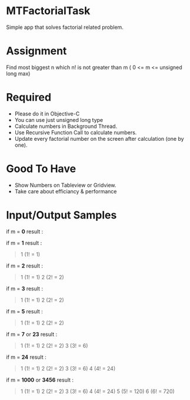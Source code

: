 MTFactorialTask
====================

Simple app that solves factorial related problem.

Assignment
====================

Find most biggest n which n! is not greater than m ( 0 <= m <= unsigned long max)

Required
====================

- Please do it in Objective-C
- You can use just unsigned long type
- Calculate numbers in Background Thread.
- Use Recursive Function Call to calculate numbers.
- Update every factorial number on the screen after calculation (one by one).

Good To Have
====================

- Show Numbers on Tableview or Gridview.
- Take care about efficiancy & performance

Input/Output Samples
====================

if m = **0**
result : 


if m = **1**
result :

>1 (1! = 1)


if m = **2**
result : 

>1 (1! = 1)
>2 (2! = 2)


if m = **3**
result : 

>1 (1! = 1)
>2 (2! = 2)


if m = **5**
result : 

>1 (1! = 1)
>2 (2! = 2)


if m = **7** or **23**
result : 
>1 (1! = 1)
>2 (2! = 2)
>3 (3! = 6)


if m = **24**
result : 
>1 (1! = 1)
>2 (2! = 2)
>3 (3! = 6)
>4 (4! = 24)

if m = **1000** or **3456**
result : 
>1 (1! = 1)
>2 (2! = 2)
>3 (3! = 6)
>4 (4! = 24)
>5 (5! = 120)
>6 (6! = 720)
